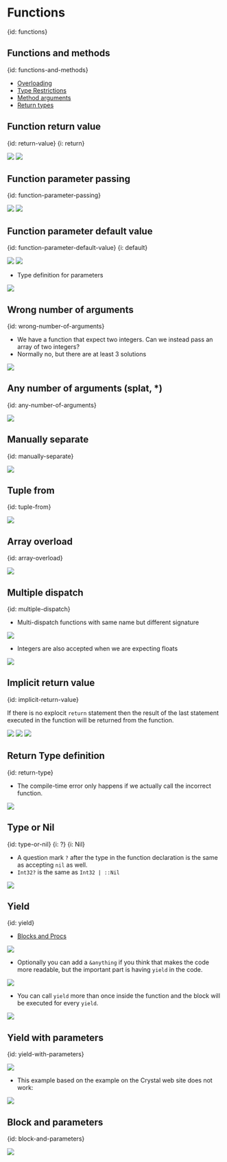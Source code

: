 # Functions
{id: functions}

## Functions and methods
{id: functions-and-methods}

* [Overloading](https://crystal-lang.org/reference/syntax_and_semantics/overloading.html)
* [Type Restrictions](https://crystal-lang.org/reference/syntax_and_semantics/type_restrictions.html)
* [Method arguments](https://crystal-lang.org/reference/syntax_and_semantics/default_values_named_arguments_splats_tuples_and_overloading.html)
* [Return types](https://crystal-lang.org/reference/syntax_and_semantics/return_types.html)

## Function return value
{id: return-value}
{i: return}

![](examples/functions/return_value.cr)
![](examples/functions/return_value.out)


## Function parameter passing
{id: function-parameter-passing}

![](examples/functions/parameter_passing.cr)
![](examples/functions/parameter_passing.out)


## Function parameter default value
{id: function-parameter-default-value}
{i: default}

![](examples/functions/default_value.cr)
![](examples/functions/default_value.out)

* Type definition for parameters


![](examples/functions/parameter_types.cr)

## Wrong number of arguments
{id: wrong-number-of-arguments}

* We have a function that expect two integers. Can we instead pass an array of two integers?
* Normally no, but there are at least 3 solutions

![](examples/functions/pass_array_instead_of_individual_values.cr)

## Any number of arguments (splat, *)
{id: any-number-of-arguments}

![](examples/functions/splat.cr)

## Manually separate
{id: manually-separate}

![](examples/functions/manually_separate.cr)

## Tuple from
{id: tuple-from}

![](examples/functions/tuple_from.cr)


## Array overload
{id: array-overload}

![](examples/functions/array_overload.cr)

## Multiple dispatch
{id: multiple-dispatch}

* Multi-dispatch functions with same name but different signature

![](examples/functions/overloading.cr)

* Integers are also accepted when we are expecting floats

![](examples/functions/overloading_float_int.cr)


## Implicit return value
{id: implicit-return-value}

If there is no explocit `return` statement then the result of the last statement executed in the function will be
returned from the function.

![](examples/functions/implicit.cr)
![](examples/functions/implicit_return.cr)
![](examples/functions/implicit_return.out)

## Return Type definition
{id: return-type}

* The compile-time error only happens if we actually call the incorrect function.

![](examples/functions/return_type.cr)


## Type or Nil
{id: type-or-nil}
{i: ?}
{i: Nil}

* A question mark `?` after the type in the function declaration is the same as accepting `nil` as well.
* `Int32?` is the same as `Int32 | ::Nil`

![](examples/functions/type_or_nil.cr)

## Yield
{id: yield}

* [Blocks and Procs](https://crystal-lang.org/reference/syntax_and_semantics/blocks_and_procs.html)

![](examples/functions/yield.cr)

* Optionally you can add a `&anything` if you think that makes the code more readable, but the important part is having `yield` in the code.

![](examples/functions/yield_block.cr)


* You can call `yield` more than once inside the function and the block will be executed for every `yield`.

![](examples/functions/twice.cr)

## Yield with parameters
{id: yield-with-parameters}

![](examples/functions/yield_params.cr)

* This example based on the example on the Crystal web site does not work:

![](examples/functions/yield_both.cr)

## Block and parameters
{id: block-and-parameters}

![](examples/functions/yield_parameters.cr)


